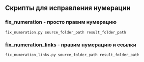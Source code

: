 ## Скрипты для исправления нумерации
### fix_numeration - просто правим нумерацию
```
fix_numeration.py source_folder_path result_folder_path
```

### fix_numeration_links - правим нумерацию и ссылки 
```
fix_numeration_links.py source_folder_path result_folder_path
```

